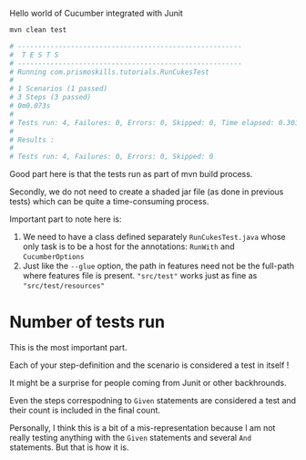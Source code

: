 
Hello world of Cucumber integrated with Junit

```bash
mvn clean test

# -------------------------------------------------------
#  T E S T S
# -------------------------------------------------------
# Running com.prismoskills.tutorials.RunCukesTest
# 
# 1 Scenarios (1 passed)
# 3 Steps (3 passed)
# 0m0.073s
# 
# Tests run: 4, Failures: 0, Errors: 0, Skipped: 0, Time elapsed: 0.301 sec
# 
# Results :
# 
# Tests run: 4, Failures: 0, Errors: 0, Skipped: 0
```

Good part here is that the tests run as part of mvn build process.

Secondly, we do not need to create a shaded jar file (as done in previous tests) which can be quite a time-consuming process.

Important part to note here is:

1. We need to have a class defined separately `RunCukesTest.java` whose only task is to be a host
   for the annotations: `RunWith` and `CucumberOptions`
2. Just like the `--glue` option, the path in features need not be the full-path where features file is present.
   `"src/test"` works just as fine as `"src/test/resources"`




# Number of tests run

This is the most important part.

Each of your step-definition and the scenario is considered a test in itself !

It might be a surprise for people coming from Junit or other backhrounds.

Even the steps correspodning to `Given` statements are considered a test and their count is included in the final count.

Personally, I think this is a bit of a mis-representation because I am not really testing
anything with the `Given` statements and several `And` statements. But that is how it is.


